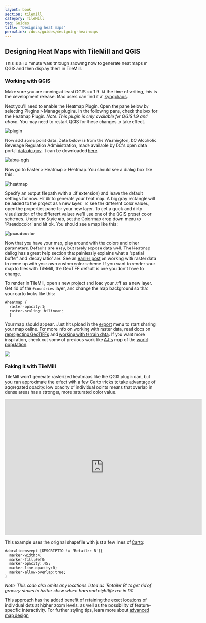 ```yaml
---
layout: book
section: tilemill
category: TileMill
tag: Guides
title: "Designing heat maps"
permalink: /docs/guides/designing-heat-maps
---
```



## Designing Heat Maps with TileMill and QGIS

This is a 10 minute walk through showing how to generate heat maps in QGIS and then display them in TileMill.

### Working with QGIS

Make sure you are running at least QGIS >= 1.9. At the time of writing, this is the development release. Mac users can find it at [kyngchaos](http://www.kyngchaos.com/software/qgis). 

Next you'll need to enable the Heatmap Plugin. Open the pane below by selecting Plugins > Manage plugins. In the following pane, check the box for the Heatmap Plugin. _Note: This plugin is only available for QGIS 1.9 and above_. You may need to restart QGIS for these changes to take effect. 

![plugin](http://farm6.staticflickr.com/5325/7173395958_5d4d96aef9_z.jpg)

Now add some point data. Data below is from the Washington, DC Alcoholic Beverage Regulation Administration, made available by DC's open data portal [data.dc.gov](http://data.dc.gov/). It can be downloaded [here](http://dcatlas.dcgis.dc.gov/download/ABRALicenseePt.ZIP).

![abra-qgis](http://farm8.staticflickr.com/7076/7173395998_9f16de7e40_z.jpg)

Now go to Raster > Heatmap > Heatmap. You should see a dialog box like this: 

![heatmap](http://farm9.staticflickr.com/8003/7173395914_a451f48105_z.jpg)

Specify an output filepath (with a .tif extension) and leave the default settings for now. Hit `OK` to generate your heat map. A big gray rectangle will be added to the project as a new layer. To see the different color values, open the properties pane for your new layer. To get a quick and dirty visualization of the different values we'll use one of the QGIS preset color schemes. Under the Style tab, set the Colormap drop down menu to 'Pseudocolor' and hit ok. You should see a map like this: 
  
![pseudocolor](http://farm6.staticflickr.com/5040/7173396034_7f38edb250_z.jpg)

Now that you have your map, play around with the colors and other parameters. Defaults are easy, but rarely expose data well. The Heatmap dailog has a great help section that painlessly explains what a 'spatial buffer' and 'decay ratio' are. See an [earlier post](http://mapbox.com/blog/visualizing-global-forest-height/) on working with raster data to come up with your own custom color scheme. If you want to render your map to tiles with TileMill, the GeoTIFF default is one you don't have to change. 

To render in TileMill, open a new project and load your .tiff as a new layer. Get rid of the `#countries` layer, and change the map background so that your carto looks like this: 
	
	#heatmap {
	  raster-opacity:1;
	  raster-scaling: bilinear;
	  }

Your map should appear. Just hit upload in the [export](http://mapbox.com/tilemill/docs/crashcourse/exporting/) menu to start sharing your map online. For more info on working with raster data, read docs on [reprojecting GeoTIFFs](http://mapbox.com/tilemill/docs/guides/reprojecting-geotiff/) and [working with terrain data](http://mapbox.com/tilemill/docs/guides/terrain-data/). If you want more inspiration, check out some of previous work like [AJ's](https://twitter.com/#!/aj_ashton) map of the [world population](http://www.flickr.com/photos/developmentseed/6286976630/in/photostream/lightbox/). 

[![](http://farm7.staticflickr.com/6100/6286976630_3569786983_o.png)](http://www.flickr.com/photos/developmentseed/6286976630/in/photostream/lightbox/)

### Faking it with TileMill

TileMill won't generate rasterized heatmaps like the QGIS plugin can, but you can approximate the effect with a few Carto tricks to take advantage of aggregated opacity: low opacity of individual points means that overlap in dense areas has a stronger, more saturated color value. 

<iframe width='650' height='450' frameBorder='0' src='http://a.tiles.mapbox.com/v3/villeda.map-kahz7z2b.html#12/38.905/-77.003'> </iframe>

This example uses the original shapefile with just a few lines of [Carto](http://mapbox.com/carto/):

	#abralicenseept [DESCRIPTIO != 'Retailer B']{
	  marker-width:4;
	  marker-fill:#ef0;
	  marker-opacity:.45;
	  marker-line-opacity:0;
	  marker-allow-overlap:true;
	}
_Note: This code also omits any locations listed as 'Retailer B' to get rid of grocery stores to better show where bars and nightlife are in DC._

This approach has the added benefit of retaining the exact locations of individual dots at higher zoom levels, as well as the possibility of feature-specific interactivity. For further styling tips, learn more about [advanced map design](http://mapbox.com/tilemill/docs/guides/advanced-map-design/).  
